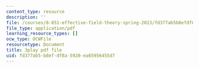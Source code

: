 ```yaml
---
content_type: resource
description: ''
file: /courses/8-851-effective-field-theory-spring-2013/fd377ab5b8efdf8a5920ea65956455d7_DdY98Zaff5I.pdf
file_type: application/pdf
learning_resource_types: []
ocw_type: OCWFile
resourcetype: Document
title: 3play pdf file
uid: fd377ab5-b8ef-df8a-5920-ea65956455d7
---
```

